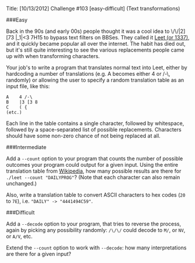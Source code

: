Title: [10/13/2012] Challenge #103 [easy-difficult] (Text transformations)

###Easy

Back in the 90s (and early 00s) people thought it was a cool idea to \\/\\/|2][73 |_1|<3 7H15 to bypass text filters on BBSes. They called it [Leet (or 1337)](http://en.wikipedia.org/wiki/Leet), and it quickly became popular all over the internet. The habit has died out, but it's still quite interesting to see the various replacements people came up with when transforming characters.

Your job's to write a program that translates normal text into Leet, either by hardcoding a number of translations (e.g. A becomes either 4 or /-\\, randomly) or allowing the user to specify a random translation table as an input file, like this:

    A    4 /-\
    B    |3 [3 8
    C    ( {
    (etc.)

Each line in the table contains a single character, followed by whitespace, followed by a space-separated list of possible replacements. Characters should have some non-zero chance of not being replaced at all.

###Intermediate

Add a `--count` option to your program that counts the number of possible outcomes your program could output for a given input. Using the entire translation table from [Wikipedia](http://en.wikipedia.org/wiki/Leet#Orthography), how many possible results are there for `./leet --count "DAILYPROG"`? (Note that each character can also remain unchanged.)

Also, write a translation table to convert ASCII characters to hex codes (`20` to `7E`), i.e. `"DAILY" -> "4441494C59"`.

###Difficult

Add a `--decode` option to your program, that tries to reverse the process, again by picking any possibility randomly: `/\/\/` could decode to `M/`, or `NV`, or `A/V`, etc.

Extend the `--count` option to work with `--decode`: how many interpretations are there for a given input?